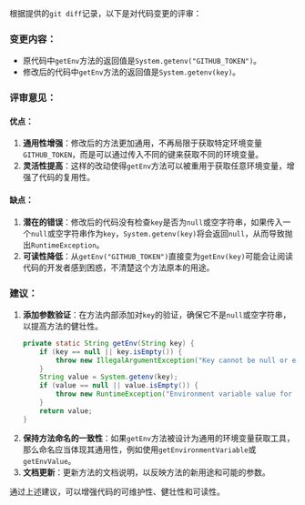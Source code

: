 根据提供的`git diff`记录，以下是对代码变更的评审：

### 变更内容：
- 原代码中`getEnv`方法的返回值是`System.getenv("GITHUB_TOKEN")`。
- 修改后的代码中`getEnv`方法的返回值是`System.getenv(key)`。

### 评审意见：

#### 优点：
1. **通用性增强**：修改后的方法更加通用，不再局限于获取特定环境变量`GITHUB_TOKEN`，而是可以通过传入不同的键来获取不同的环境变量。
2. **灵活性提高**：这样的改动使得`getEnv`方法可以被重用于获取任意环境变量，增强了代码的复用性。

#### 缺点：
1. **潜在的错误**：修改后的代码没有检查`key`是否为`null`或空字符串，如果传入一个`null`或空字符串作为`key`，`System.getenv(key)`将会返回`null`，从而导致抛出`RuntimeException`。
2. **可读性降低**：从`getEnv("GITHUB_TOKEN")`直接变为`getEnv(key)`可能会让阅读代码的开发者感到困惑，不清楚这个方法原本的用途。

### 建议：
1. **添加参数验证**：在方法内部添加对`key`的验证，确保它不是`null`或空字符串，以提高方法的健壮性。
   ```java
   private static String getEnv(String key) {
       if (key == null || key.isEmpty()) {
           throw new IllegalArgumentException("Key cannot be null or empty");
       }
       String value = System.getenv(key);
       if (value == null || value.isEmpty()) {
           throw new RuntimeException("Environment variable value for '" + key + "' is null or empty");
       }
       return value;
   }
   ```
2. **保持方法命名的一致性**：如果`getEnv`方法被设计为通用的环境变量获取工具，那么命名应当体现其通用性，例如使用`getEnvironmentVariable`或`getEnvValue`。
3. **文档更新**：更新方法的文档说明，以反映方法的新用途和可能的参数。

通过上述建议，可以增强代码的可维护性、健壮性和可读性。